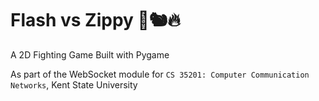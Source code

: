 # Flash vs Zippy 🦅🐿️🔥
A 2D Fighting Game Built with Pygame

As part of the WebSocket module for `CS 35201: Computer Communication Networks`, Kent State University
